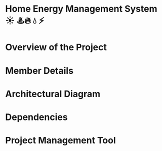 # Home Energy Management System ☀️ ♨️🔥 💧 ⚡


# Overview of the Project

# Member Details

# Architectural Diagram

# Dependencies

# Project Management Tool
